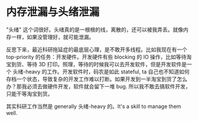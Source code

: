 # 内存泄漏与头绪泄漏
"头绪" 这个词很好。头绪真的是一根根的线，离散的，还可以被我弄丢。就像内存一样，如果没管理好，就可能泄漏。

反思下来，最近科研拖延症的最底层心理，是不敢开多线程。比如我现在有一个 top-priority 的任务：开发硬件。开发硬件有些 blocking 的 IO 操作，比如等待淘宝到货、等待 3D 打印。照理，等待的时候我可以去开发软件，但是开发软件是一个 头绪-heavy 的工作。开发软件时，码农是如此 stateful, ta 自己也不知道如何存档一个状态，导致复杂的开发工作难以打断。如果开发到一半淘宝到货了怎么办？那我必须去做硬件开发，软件就会留下一堆 bug. 所以我不敢去搞软件开发，只能干等淘宝到货。

其实科研工作当然是 generally 头绪-heavy 的。It's a skill to manage them well. 
